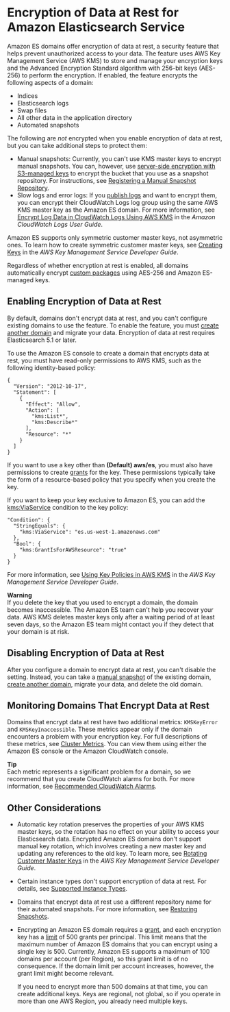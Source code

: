 # Encryption of Data at Rest for Amazon Elasticsearch Service<a name="encryption-at-rest"></a>

Amazon ES domains offer encryption of data at rest, a security feature that helps prevent unauthorized access to your data\. The feature uses AWS Key Management Service \(AWS KMS\) to store and manage your encryption keys and the Advanced Encryption Standard algorithm with 256\-bit keys \(AES\-256\) to perform the encryption\. If enabled, the feature encrypts the following aspects of a domain:
+ Indices
+ Elasticsearch logs
+ Swap files
+ All other data in the application directory
+ Automated snapshots

The following are *not* encrypted when you enable encryption of data at rest, but you can take additional steps to protect them:
+ Manual snapshots: Currently, you can't use KMS master keys to encrypt manual snapshots\. You can, however, use [server\-side encryption with S3\-managed keys](https://docs.aws.amazon.com/AmazonS3/latest/dev/UsingServerSideEncryption.html) to encrypt the bucket that you use as a snapshot repository\. For instructions, see [Registering a Manual Snapshot Repository](es-managedomains-snapshots.md#es-managedomains-snapshot-registerdirectory)\.
+ Slow logs and error logs: If you [publish logs](es-createdomain-configure-slow-logs.md) and want to encrypt them, you can encrypt their CloudWatch Logs log group using the same AWS KMS master key as the Amazon ES domain\. For more information, see [Encrypt Log Data in CloudWatch Logs Using AWS KMS](https://docs.aws.amazon.com/AmazonCloudWatch/latest/logs/encrypt-log-data-kms.html) in the *Amazon CloudWatch Logs User Guide*\.

Amazon ES supports only symmetric customer master keys, not asymmetric ones\. To learn how to create symmetric customer master keys, see [Creating Keys](https://docs.aws.amazon.com/kms/latest/developerguide/create-keys.html) in the *AWS Key Management Service Developer Guide*\.

Regardless of whether encryption at rest is enabled, all domains automatically encrypt [custom packages](custom-packages.md) using AES\-256 and Amazon ES\-managed keys\.

## Enabling Encryption of Data at Rest<a name="enabling-ear"></a>

By default, domains don't encrypt data at rest, and you can't configure existing domains to use the feature\. To enable the feature, you must [create another domain](es-createupdatedomains.md#es-createdomains) and migrate your data\. Encryption of data at rest requires Elasticsearch 5\.1 or later\.

To use the Amazon ES console to create a domain that encrypts data at rest, you must have read\-only permissions to AWS KMS, such as the following identity\-based policy:

```
{
  "Version": "2012-10-17",
  "Statement": [
    {
      "Effect": "Allow",
      "Action": [
        "kms:List*",
        "kms:Describe*"
      ],
      "Resource": "*"
    }
  ]
}
```

If you want to use a key other than **\(Default\) aws/es**, you must also have permissions to create [grants](https://docs.aws.amazon.com/kms/latest/developerguide/grants.html) for the key\. These permissions typically take the form of a resource\-based policy that you specify when you create the key\.

If you want to keep your key exclusive to Amazon ES, you can add the [kms:ViaService](https://docs.aws.amazon.com/kms/latest/developerguide/policy-conditions.html#conditions-kms-via-service) condition to the key policy:

```
"Condition": {
  "StringEquals": {
    "kms:ViaService": "es.us-west-1.amazonaws.com"
  },
  "Bool": {
    "kms:GrantIsForAWSResource": "true"
  }
}
```

For more information, see [Using Key Policies in AWS KMS](https://docs.aws.amazon.com/kms/latest/developerguide/key-policies.html) in the *AWS Key Management Service Developer Guide*\.

**Warning**  
If you delete the key that you used to encrypt a domain, the domain becomes inaccessible\. The Amazon ES team can't help you recover your data\. AWS KMS deletes master keys only after a waiting period of at least seven days, so the Amazon ES team might contact you if they detect that your domain is at risk\.

## Disabling Encryption of Data at Rest<a name="disabling-ear"></a>

After you configure a domain to encrypt data at rest, you can't disable the setting\. Instead, you can take a [manual snapshot](es-managedomains-snapshots.md) of the existing domain, [create another domain](es-createupdatedomains.md#es-createdomains), migrate your data, and delete the old domain\.

## Monitoring Domains That Encrypt Data at Rest<a name="monitoring-ear"></a>

Domains that encrypt data at rest have two additional metrics: `KMSKeyError` and `KMSKeyInaccessible`\. These metrics appear only if the domain encounters a problem with your encryption key\. For full descriptions of these metrics, see [Cluster Metrics](es-managedomains-cloudwatchmetrics.md#es-managedomains-cloudwatchmetrics-cluster-metrics)\. You can view them using either the Amazon ES console or the Amazon CloudWatch console\.

**Tip**  
Each metric represents a significant problem for a domain, so we recommend that you create CloudWatch alarms for both\. For more information, see [Recommended CloudWatch Alarms](cloudwatch-alarms.md)\.

## Other Considerations<a name="ear-considerations"></a>
+ Automatic key rotation preserves the properties of your AWS KMS master keys, so the rotation has no effect on your ability to access your Elasticsearch data\. Encrypted Amazon ES domains don't support manual key rotation, which involves creating a new master key and updating any references to the old key\. To learn more, see [Rotating Customer Master Keys](https://docs.aws.amazon.com/kms/latest/developerguide/rotate-keys.html) in the *AWS Key Management Service Developer Guide*\.
+ Certain instance types don't support encryption of data at rest\. For details, see [Supported Instance Types](aes-supported-instance-types.md)\.
+ Domains that encrypt data at rest use a different repository name for their automated snapshots\. For more information, see [Restoring Snapshots](es-managedomains-snapshots.md#es-managedomains-snapshot-restore)\.
+ Encrypting an Amazon ES domain requires a [grant](https://docs.aws.amazon.com/kms/latest/developerguide/grants.html), and each encryption key has a [limit](https://docs.aws.amazon.com/kms/latest/developerguide/limits.html#grants-per-principal-per-key) of 500 grants per principal\. This limit means that the maximum number of Amazon ES domains that you can encrypt using a single key is 500\. Currently, Amazon ES supports a maximum of 100 domains per account \(per Region\), so this grant limit is of no consequence\. If the domain limit per account increases, however, the grant limit might become relevant\.

  If you need to encrypt more than 500 domains at that time, you can create additional keys\. Keys are regional, not global, so if you operate in more than one AWS Region, you already need multiple keys\.